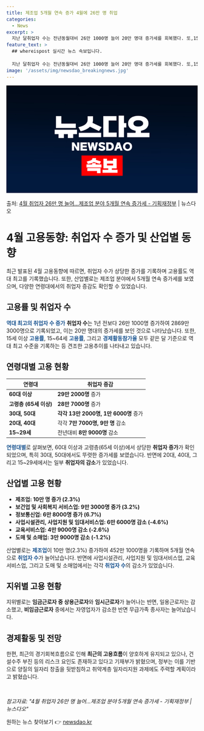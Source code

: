 ```yaml
---
title: 제조업 5개월 연속 증가 4월에 26만 명 취업
categories:
  - News
excerpt: >
  지난 달취업자 수는 전년동월대비 26만 1000명 늘어 20만 명대 증가세를 회복했다. 또,15세 이상 고용…
feature_text: >
  ## whereispost 실시간 뉴스 속보입니다.

  지난 달취업자 수는 전년동월대비 26만 1000명 늘어 20만 명대 증가세를 회복했다. 또,15세 이상 고용…
image: '/assets/img/newsdao_breakingnews.jpg'
---
```


![뉴스다오 속보](/assets/img/newsdao_breakingnews.jpg)

<p>출처: <a href="https://newsdao.kr/3831" rel="dofollow">4월 취업자 26만 명 늘어…제조업 분야 5개월 연속 증가세 - 기획재정부</a> | 뉴스다오</p>

<h1>4월 고용동향: 취업자 수 증가 및 산업별 동향</h1>
<p data-ke-size="size16">최근 발표된 4월 고용동향에 따르면, 취업자 수가 상당한 증가를 기록하며 고용률도 역대 최고를 기록했습니다. 또한, 산업별로는 제조업 분야에서 5개월 연속 증가세를 보였으며, 다양한 연령대에서의 취업자 증감도 확인할 수 있었습니다.</p>

<h2 data-ke-size="size26">고용률 및 취업자 수</h2>
<p><b><span style="color: #1a5490;">역대 최고의 취업자 수 증가</span></b> <b>취업자 수</b>는 1년 전보다 26만 1000명 증가하여 2869만 3000명으로 기록되었고, 이는 20만 명대의 증가세를 보인 것으로 나타났습니다. 또한, 15세 이상 <b><span style="color: #1a5490;">고용률</span></b>, 15~64세 <b><span style="color: #1a5490;">고용률</span></b>, 그리고 <b><span style="color: #1a5490;">경제활동참가율</span></b> 모두 같은 달 기준으로 역대 최고 수준을 기록하는 등 견조한 고용추이를 나타내고 있습니다.</p>

<h2 data-ke-size="size26">연령대별 고용 현황</h2>
<table>
	<thead>
		<tr>
			<th>연령대</th>
			<th>취업자 증감</th>
		</tr>
	</thead>
	<tbody>
		<tr>
			<td><b>60대 이상</b></td>
			<td><b>29만 2000명</b> 증가</td>
		</tr>
		<tr>
			<td><b>고령층 (65세 이상)</b></td>
			<td><b>28만 7000명</b> 증가</td>
		</tr>
		<tr>
			<td><b>30대, 50대</b></td>
			<td><b>각각 13만 2000명, 1만 6000명</b> 증가</td>
		</tr>
		<tr>
			<td><b>20대, 40대</b></td>
			<td>각각 <b>7만 7000명, 9만 명</b> 감소</td>
		</tr>
		<tr>
			<td><b>15~29세</b></td>
			<td>전년대비 <b>8만 9000명</b> 감소</td>
		</tr>
	</tbody>
</table>
<p><b><span style="color: #1a5490;">연령대별</span></b>로 살펴보면, 60대 이상과 고령층(65세 이상)에서 상당한 <b>취업자 증가</b>가 확인되었으며, 특히 30대, 50대에서도 뚜렷한 증가세를 보였습니다. 반면에 20대, 40대, 그리고 15~29세에서는 일부 <b>취업자의 감소</b>가 있었습니다.</p>

<h2 data-ke-size="size26">산업별 고용 현황</h2>
<ul>
	<li><b>제조업: 10만 명 증가 (2.3%)</b></li>
	<li><b>보건업 및 사회복지 서비스업: 9만 3000명 증가 (3.2%)</b></li>
	<li><b>정보통신업: 6만 8000명 증가 (6.7%)</b></li>
	<li><b>사업시설관리, 사업지원 및 임대서비스업: 6만 6000명 감소 (-4.6%)</b></li>
	<li><b>교육서비스업: 4만 9000명 감소 (-2.6%)</b></li>
	<li><b>도매 및 소매업: 3만 9000명 감소 (-1.2%)</b></li>
</ul>
<p>산업별로는 <b><span style="color: #1a5490;">제조업</span></b>이 10만 명(2.3%) 증가하여 452만 1000명을 기록하며 5개월 연속으로 <b><span style="color: #1a5490;">취업자 수</span></b>가 늘어났습니다. 반면에 사업시설관리, 사업지원 및 임대서비스업, 교육서비스업, 그리고 도매 및 소매업에서는 각각 <b><span style="color: #1a5490;">취업자 수</span></b>의 감소가 있었습니다.</p>

<h2 data-ke-size="size26">지위별 고용 현황</h2>
<p>지위별로는 <b>임금근로자 중 상용근로자</b>와 <b>임시근로자</b>가 늘어나는 반면, 일용근로자는 감소했고, <b>비임금근로자</b> 중에서는 자영업자가 감소한 반면 무급가족 종사자는 늘어났습니다.</p>

<h2 data-ke-size="size26">경제활동 및 전망</h2>
<p>한편, 최근의 경기회복흐름으로 인해 <b>최근의 고용흐름</b>이 양호하게 유지되고 있으나, 건설수주 부진 등의 리스크 요인도 존재하고 있다고 기재부가 밝혔으며, 정부는 이를 기반으로 양질의 일자리 창출을 뒷받침하고 취약계층 일자리지원 과제에도 주력할 계획이라고 밝혔습니다.</p>

<p data-ke-size="size16">&nbsp;</p>
<em>참고자료: "4월 취업자 26만 명 늘어…제조업 분야 5개월 연속 증가세 - 기획재정부 | 뉴스다오"</em> 

원하는 뉴스 찾아보기 👉 <a href="https://newsdao.kr" rel="dofollow">newsdao.kr</a>


